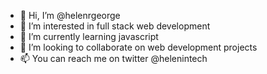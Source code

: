 - 👋 Hi, I’m @helenrgeorge
- 👀 I’m interested in full stack web development
- 🌱 I’m currently learning javascript
- 💞️ I’m looking to collaborate on web development projects
- 📫 You can reach me on twitter @helenintech

<!---
helenrgeorge/helenrgeorge is a ✨ special ✨ repository because its `README.md` (this file) appears on your GitHub profile.
You can click the Preview link to take a look at your changes.
--->
